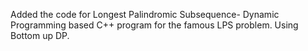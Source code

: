 Added the code for Longest Palindromic Subsequence-
Dynamic Programming based C++ program for the famous LPS problem.
Using Bottom up DP.
